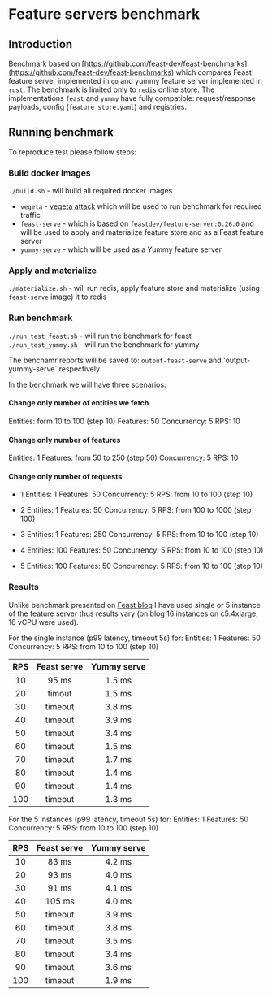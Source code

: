 # Feature servers benchmark

## Introduction

Benchmark based on [https://github.com/feast-dev/feast-benchmarks](https://github.com/feast-dev/feast-benchmarks)
which compares Feast feature server implemented in `go` and yummy feature server implemented in `rust`.
The benchmark is limited only to `redis` online store. The implementations `feast` and `yummy` have
fully compatible: request/response payloads, config (`feature_store.yaml`) and registries.

## Running benchmark

To reproduce test please follow steps:

### Build docker images

`./build.sh` - will build all required docker images

* `vegeta` - [vegeta attack](https://github.com/tsenart/vegeta) which will be used to run benchmark for required traffic
* `feast-serve` - which is based on `feastdev/feature-server:0.26.0` and will be used to apply and materialize feature store and as a Feast feature server 
* `yummy-serve` - which will be used as a Yummy feature server

### Apply and materialize

`./materialize.sh` - will run redis, apply feature store and materialize (using `feast-serve` image) it to redis


### Run benchmark

`./run_test_feast.sh` - will run the benchmark for feast   
`./run_test_yummy.sh` - will run the benchmark for yummy

The benchamr reports will be saved to: `output-feast-serve` and 'output-yummy-serve` respectively.

In the benchmark we will have three scenarios:

#### Change only number of entities we fetch 
Entities: form 10 to 100 (step 10)
Features: 50
Concurrency: 5
RPS: 10 


#### Change only number of features
Entities: 1
Features: from 50 to 250 (step 50)
Concurrency: 5
RPS: 10 


#### Change only number of requests

* 1
Entities: 1
Features: 50
Concurrency: 5
RPS: from 10 to 100 (step 10)

* 2
Entities: 1
Features: 50
Concurrency: 5
RPS: from 100 to 1000 (step 100)

* 3
Entities: 1
Features: 250
Concurrency: 5
RPS: from 10 to 100 (step 10)

* 4
Entities: 100
Features: 50
Concurrency: 5
RPS: from 10 to 100 (step 10)

* 5
Entities: 100
Features: 50
Concurrency: 5
RPS: from 10 to 100 (step 10)

### Results

Unlike benchmark presented on [Feast blog](https://feast.dev/blog/feast-benchmarks/)
I have used single or 5 instance of the feature server thus results vary (on blog 16 instances on c5.4xlarge, 16 vCPU were used).

For the single instance (p99 latency, timeout 5s) for:
Entities: 1
Features: 50
Concurrency: 5
RPS: from 10 to 100 (step 10)

| RPS | Feast serve | Yummy serve |
|:---:|:-----------:|:-----------:|
| 10  |  95 ms      |  1.5 ms     |
| 20  |  timout     |  1.5 ms     |
| 30  |  timeout    |  3.8 ms     |
| 40  |  timeout    |  3.9 ms     |
| 50  |  timeout    |  3.4 ms     |
| 60  |  timeout    |  1.5 ms     |
| 70  |  timeout    |  1.7 ms     |
| 80  |  timeout    |  1.4 ms     |
| 90  |  timeout    |  1.4 ms     |
| 100 |  timeout    |  1.3 ms     |


For the 5 instances (p99 latency, timeout 5s) for:
Entities: 1
Features: 50
Concurrency: 5
RPS: from 10 to 100 (step 10)

| RPS | Feast serve | Yummy serve |
|:---:|:-----------:|:-----------:|
| 10  |  83 ms      |  4.2 ms     |
| 20  |  93 ms      |  4.0 ms     |
| 30  |  91 ms      |  4.1 ms     |
| 40  |  105 ms     |  4.0 ms     |
| 50  |  timeout    |  3.9 ms     |
| 60  |  timeout    |  3.8 ms     |
| 70  |  timeout    |  3.5 ms     |
| 80  |  timeout    |  3.4 ms     |
| 90  |  timeout    |  3.6 ms     |
| 100 |  timeout    |  1.9 ms     |

